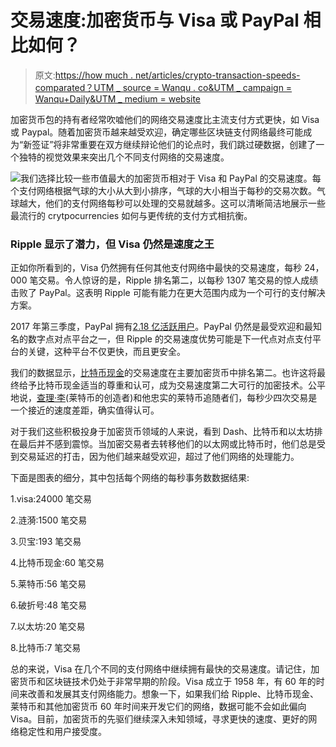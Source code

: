 # 交易速度:加密货币与 Visa 或 PayPal 相比如何？

> 原文:[https://how much . net/articles/crypto-transaction-speeds-comparated？UTM _ source = Wanqu . co&UTM _ campaign = Wanqu+Daily&UTM _ medium = website](https://howmuch.net/articles/crypto-transaction-speeds-compared?utm_source=wanqu.co&utm_campaign=Wanqu+Daily&utm_medium=website)

加密货币包的持有者经常吹嘘他们的网络交易速度比主流支付方式更快，如 Visa 或 Paypal。随着加密货币越来越受欢迎，确定哪些区块链支付网络最终可能成为“新签证”将非常重要在双方继续辩论他们的论点时，我们跳过硬数据，创建了一个独特的视觉效果来突出几个不同支付网络的交易速度。

![](../Images/f31757fbbc724f20efce0ae5cd8781cf.png)我们选择比较一些市值最大的加密货币相对于 Visa 和 PayPal 的交易速度。每个支付网络根据气球的大小从大到小排序，气球的大小相当于每秒的交易次数。气球越大，他们的支付网络每秒可以处理的交易就越多。这可以清晰简洁地展示一些最流行的 crytpocurrencies 如何与更传统的支付方式相抗衡。

### Ripple 显示了潜力，但 Visa 仍然是速度之王

正如你所看到的，Visa 仍然拥有任何其他支付网络中最快的交易速度，每秒 24，000 笔交易。令人惊讶的是，Ripple 排名第二，以每秒 1307 笔交易的惊人成绩击败了 PayPal。这表明 Ripple 可能有能力在更大范围内成为一个可行的支付解决方案。

2017 年第三季度，PayPal 拥有[2.18 亿活跃用户](https://www.businesswire.com/news/home/20171019006420/en/PayPal-Reports-Quarter-2017-Results)。PayPal 仍然是最受欢迎和最知名的数字点对点平台之一，但 Ripple 的交易速度优势可能是下一代点对点支付平台的关键，这种平台不仅更快，而且更安全。

我们的数据显示，[比特币现金](https://www.bitcoincash.org)的交易速度在主要加密货币中排名第二。也许这将最终给予比特币现金适当的尊重和认可，成为交易速度第二大可行的加密技术。公平地说，[查理·李](https://twitter.com/SatoshiLite?ref_src=twsrc%5Egoogle%7Ctwcamp%5Eserp%7Ctwgr%5Eauthor)(莱特币的创造者)和他忠实的莱特币追随者们，每秒少四次交易是一个接近的速度差距，确实值得认可。

对于我们这些积极投身于加密货币领域的人来说，看到 Dash、比特币和以太坊排在最后并不感到震惊。当加密交易者去转移他们的以太网或比特币时，他们总是受到交易延迟的打击，因为他们越来越受欢迎，超过了他们网络的处理能力。

下面是图表的细分，其中包括每个网络的每秒事务数数据结果:

1.visa:24000 笔交易

2.涟漪:1500 笔交易

3.贝宝:193 笔交易

4.比特币现金:60 笔交易

5.莱特币:56 笔交易

6.破折号:48 笔交易

7.以太坊:20 笔交易

8.比特币:7 笔交易

总的来说，Visa 在几个不同的支付网络中继续拥有最快的交易速度。请记住，加密货币和区块链技术仍处于非常早期的阶段。Visa 成立于 1958 年，有 60 年的时间来改善和发展其支付网络能力。想象一下，如果我们给 Ripple、比特币现金、莱特币和其他加密货币 60 年时间来开发它们的网络，数据可能不会如此偏向 Visa。目前，加密货币的先驱们继续深入未知领域，寻求更快的速度、更好的网络稳定性和用户接受度。